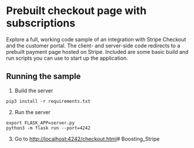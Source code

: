 # Prebuilt checkout page with subscriptions

Explore a full, working code sample of an integration with Stripe Checkout and the customer portal. The client- and server-side code redirects to a prebuilt payment page hosted on Stripe. Included are some basic build and run scripts you can use to start up the application.

## Running the sample

1. Build the server

~~~
pip3 install -r requirements.txt
~~~

2. Run the server

~~~
export FLASK_APP=server.py
python3 -m flask run --port=4242
~~~

3. Go to [http://localhost:4242/checkout.html](http://localhost:4242/checkout.html)# Boosting_Stripe
